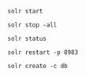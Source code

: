 ```properties
solr start
```

<!-- 
```bash
solr start
```

```sh
solr start
```

```{r, engine='bash', count_lines}
wc -l en_US.twitter.txt
wc -l en_US.twitter.txt
```
 -->

```properties
solr stop -all
```

```properties
solr status
```

```properties
solr restart -p 8983
```

```properties
solr create -c db
```
